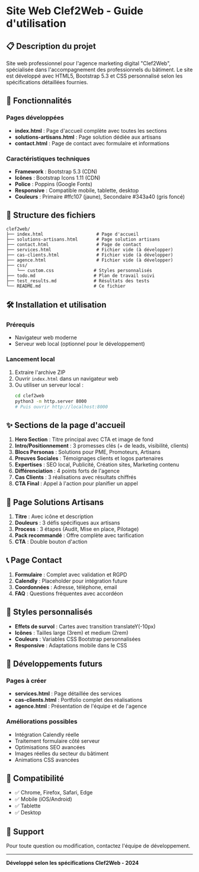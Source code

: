 # Site Web Clef2Web - Guide d'utilisation

## 📋 Description du projet

Site web professionnel pour l'agence marketing digital "Clef2Web", spécialisée dans l'accompagnement des professionnels du bâtiment. Le site est développé avec HTML5, Bootstrap 5.3 et CSS personnalisé selon les spécifications détaillées fournies.

## 🚀 Fonctionnalités

### Pages développées
- **index.html** : Page d'accueil complète avec toutes les sections
- **solutions-artisans.html** : Page solution dédiée aux artisans
- **contact.html** : Page de contact avec formulaire et informations

### Caractéristiques techniques
- **Framework** : Bootstrap 5.3 (CDN)
- **Icônes** : Bootstrap Icons 1.11 (CDN)
- **Police** : Poppins (Google Fonts)
- **Responsive** : Compatible mobile, tablette, desktop
- **Couleurs** : Primaire #ffc107 (jaune), Secondaire #343a40 (gris foncé)

## 📁 Structure des fichiers

```
clef2web/
├── index.html                    # Page d'accueil
├── solutions-artisans.html       # Page solution artisans
├── contact.html                  # Page de contact
├── services.html                 # Fichier vide (à développer)
├── cas-clients.html              # Fichier vide (à développer)
├── agence.html                   # Fichier vide (à développer)
├── css/
│   └── custom.css               # Styles personnalisés
├── todo.md                      # Plan de travail suivi
├── test_results.md              # Résultats des tests
└── README.md                    # Ce fichier
```

## 🛠️ Installation et utilisation

### Prérequis
- Navigateur web moderne
- Serveur web local (optionnel pour le développement)

### Lancement local
1. Extraire l'archive ZIP
2. Ouvrir `index.html` dans un navigateur web
3. Ou utiliser un serveur local :
   ```bash
   cd clef2web
   python3 -m http.server 8000
   # Puis ouvrir http://localhost:8000
   ```

## ✨ Sections de la page d'accueil

1. **Hero Section** : Titre principal avec CTA et image de fond
2. **Intro/Positionnement** : 3 promesses clés (+ de leads, visibilité, clients)
3. **Blocs Personas** : Solutions pour PME, Promoteurs, Artisans
4. **Preuves Sociales** : Témoignages clients et logos partenaires
5. **Expertises** : SEO local, Publicité, Création sites, Marketing contenu
6. **Différenciation** : 4 points forts de l'agence
7. **Cas Clients** : 3 réalisations avec résultats chiffrés
8. **CTA Final** : Appel à l'action pour planifier un appel

## 🎯 Page Solutions Artisans

1. **Titre** : Avec icône et description
2. **Douleurs** : 3 défis spécifiques aux artisans
3. **Process** : 3 étapes (Audit, Mise en place, Pilotage)
4. **Pack recommandé** : Offre complète avec tarification
5. **CTA** : Double bouton d'action

## 📞 Page Contact

1. **Formulaire** : Complet avec validation et RGPD
2. **Calendly** : Placeholder pour intégration future
3. **Coordonnées** : Adresse, téléphone, email
4. **FAQ** : Questions fréquentes avec accordéon

## 🎨 Styles personnalisés

- **Effets de survol** : Cartes avec transition translateY(-10px)
- **Icônes** : Tailles large (3rem) et medium (2rem)
- **Couleurs** : Variables CSS Bootstrap personnalisées
- **Responsive** : Adaptations mobile dans le CSS

## 🔧 Développements futurs

### Pages à créer
- **services.html** : Page détaillée des services
- **cas-clients.html** : Portfolio complet des réalisations
- **agence.html** : Présentation de l'équipe et de l'agence

### Améliorations possibles
- Intégration Calendly réelle
- Traitement formulaire côté serveur
- Optimisations SEO avancées
- Images réelles du secteur du bâtiment
- Animations CSS avancées

## 📱 Compatibilité

- ✅ Chrome, Firefox, Safari, Edge
- ✅ Mobile (iOS/Android)
- ✅ Tablette
- ✅ Desktop

## 📧 Support

Pour toute question ou modification, contactez l'équipe de développement.

---

**Développé selon les spécifications Clef2Web - 2024**

